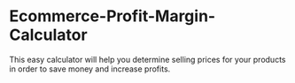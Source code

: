 # Ecommerce-Profit-Margin-Calculator
This easy calculator will help you determine selling prices for your products in order to save money and increase profits. 
